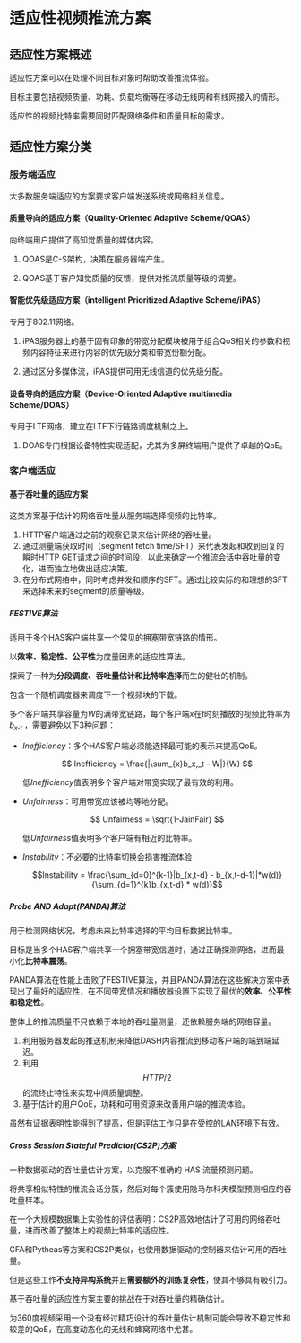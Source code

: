 # 适应性视频推流方案

## 适应性方案概述

适应性方案可以在处理不同目标对象时帮助改善推流体验。

目标主要包括视频质量、功耗、负载均衡等在移动无线网和有线网接入的情形。

适应性的视频比特率需要同时匹配网络条件和质量目标的需求。

## 适应性方案分类
### 服务端适应

大多数服务端适应的方案要求客户端发送系统或网络相关信息。

#### 质量导向的适应方案（Quality-Oriented Adaptive Scheme/QOAS）

向终端用户提供了高知觉质量的媒体内容。

1. QOAS是C-S架构，决策在服务器端产生。

2. QOAS基于客户知觉质量的反馈，提供对推流质量等级的调整。

#### 智能优先级适应方案（intelligent Prioritized Adaptive Scheme/iPAS）

专用于802.11网络。

1. iPAS服务器上的基于固有印象的带宽分配模块被用于组合QoS相关的参数和视频内容特征来进行内容的优先级分类和带宽份额分配。

2. 通过区分多媒体流，iPAS提供可用无线信道的优先级分配。

#### 设备导向的适应方案（Device-Oriented Adaptive multimedia Scheme/DOAS）

专用于LTE网络，建立在LTE下行链路调度机制之上。

1. DOAS专门根据设备特性实现适配，尤其为多屏终端用户提供了卓越的QoE。

### 客户端适应

#### 基于吞吐量的适应方案

这类方案基于估计的网络吞吐量从服务端选择视频的比特率。

1. HTTP客户端通过之前的观察记录来估计网络的吞吐量。
2. 通过测量端获取时间（segment fetch time/SFT）来代表发起和收到回复的瞬时HTTP GET请求之间的时间段，以此来确定一个推流会话中吞吐量的变化，进而独立地做出适应决策。
3. 在分布式网络中，同时考虑并发和顺序的SFT。通过比较实际的和理想的SFT来选择未来的segment的质量等级。

##### FESTIVE算法

适用于多个HAS客户端共享一个常见的拥塞带宽链路的情形。

以**效率、稳定性、公平性**为度量因素的适应性算法。

探索了一种为**分段调度、吞吐量估计和比特率选择**而生的健壮的机制。

包含一个随机调度器来调度下一个视频块的下载。

多个客户端共享容量为$W$的满带宽链路，每个客户端$x$在$t$时刻播放的视频比特率为$b_x,_t$ ，需要避免以下3种问题：

+ *Inefficiency*：多个HAS客户端必须能选择最可能的表示来提高QoE。

  $$ Inefficiency = \frac{|\sum_{x}b_x,_t - W|}{W} $$

  低*Inefficiency*值表明多个客户端对带宽实现了最有效的利用。

+ *Unfairness*：可用带宽应该被均等地分配。

  $$ Unfairness = \sqrt{1-JainFair} $$

  低*Unfairness*值表明多个客户端有相近的比特率。

+ *Instability*：不必要的比特率切换会损害推流体验

  $$Instability = \frac{\sum_{d=0}^{k-1}|b_{x,t-d} - b_{x,t-d-1}|*w(d)}{\sum_{d=1}^{k}b_{x,t-d} * w(d)}$$

##### Probe AND Adapt(PANDA)算法

用于检测网络状况，考虑未来比特率选择的平均目标数据比特率。

目标是当多个HAS客户端共享一个拥塞带宽信道时，通过正确探测网络，进而最小化**比特率震荡**。

PANDA算法在性能上击败了FESTIVE算法，并且PANDA算法在这些解决方案中表现出了最好的适应性，在不同带宽情况和播放器设置下实现了最优的**效率、公平性和稳定性**。

整体上的推流质量不只依赖于本地的吞吐量测量，还依赖服务端的网络容量。

1. 利用服务器发起的推送机制来降低DASH内容推流到移动客户端的端到端延迟。
2. 利用$$HTTP/2$$的流终止特性来实现中间质量调整。
3. 基于估计的用户QoE，功耗和可用资源来改善用户端的推流体验。

虽然有证据表明性能得到了提高，但是评估工作只是在受控的LAN环境下有效。

##### Cross Session Stateful Predictor(CS2P)方案

一种数据驱动的吞吐量估计方案，以克服不准确的 HAS 流量预测问题。

将共享相似特性的推流会话分簇，然后对每个簇使用隐马尔科夫模型预测相应的吞吐量样本。

在一个大规模数据集上实验性的评估表明：CS2P高效地估计了可用的网络吞吐量，进而改善了整体上的视频比特率的适应性。

CFA和Pytheas等方案和CS2P类似，也使用数据驱动的控制器来估计可用的吞吐量。

但是这些工作**不支持异构系统**并且**需要额外的训练复杂性**，使其不够具有吸引力。

基于吞吐量的适应性方案主要的挑战在于对吞吐量的精确估计。

为360度视频采用一个没有经过精巧设计的吞吐量估计机制可能会导致不稳定性和较差的QoE，在高度动态化的无线和蜂窝网络中尤甚。
